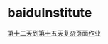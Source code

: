 # baiduInstitute

[第十二天到第十五天复杂页面作业](https://darknesschaser.github.io/baiduInstitute/ShoshinshaCollege/day12_15/)
